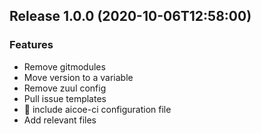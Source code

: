 
## Release 1.0.0 (2020-10-06T12:58:00)
### Features
* Remove gitmodules
* Move version to a variable
* Remove zuul config
* Pull issue templates
* :truck: include aicoe-ci configuration file
* Add relevant files
